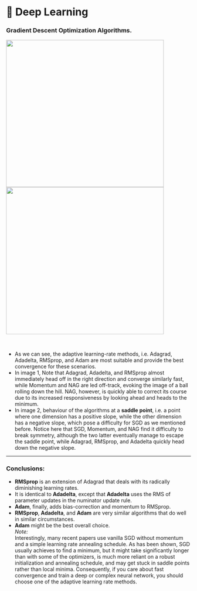 # 🧠 Deep Learning<br>

### Gradient Descent Optimization Algorithms.
<p align="left">
  <kbd>
  <img width="430" height="400" src="https://ruder.io/content/images/2016/09/contours_evaluation_optimizers.gif">
    <img width="430" height="400" src="https://ruder.io/content/images/2016/09/saddle_point_evaluation_optimizers.gif">
  </kbd>  
</p><br>

* As we can see, the adaptive learning-rate methods, i.e. Adagrad, Adadelta, RMSprop, and Adam are most suitable and provide the best convergence for these scenarios.<br>
* In image 1, Note that Adagrad, Adadelta, and RMSprop almost immediately head off in the right direction and converge similarly fast, while Momentum and NAG are led off-track, evoking the image of a ball rolling down the hill. NAG, however, is quickly able to correct its course due to its increased responsiveness by looking ahead and heads to the minimum.<br>
* In image 2, behaviour of the algorithms at a **saddle point**, i.e. a point where one dimension has a positive slope, while the other dimension has a negative slope, which pose a difficulty for SGD as we mentioned before. Notice here that SGD, Momentum, and NAG find it difficulty to break symmetry, although the two latter eventually manage to escape the saddle point, while Adagrad, RMSprop, and Adadelta quickly head down the negative slope.
----------------
### Conclusions:
* **RMSprop** is an extension of Adagrad that deals with its radically diminishing learning rates.
* It is identical to **Adadelta**, except that **Adadelta** uses the RMS of parameter updates in the numinator update rule.
* **Adam**, finally, adds bias-correction and momentum to RMSprop.
* **RMSprop**, **Adadelta**, and **Adam** are very similar algorithms that do well in similar circumstances.
* **Adam** might be the best overall choice.
<br>*Note:*<br>
Interestingly, many recent papers use vanilla SGD without momentum and a simple learning rate annealing schedule. As has been shown, SGD usually achieves to find a minimum, but it might take significantly longer than with some of the optimizers, is much more reliant on a robust initialization and annealing schedule, and may get stuck in saddle points rather than local minima. Consequently, if you care about fast convergence and train a deep or complex neural network, you should choose one of the adaptive learning rate methods.


